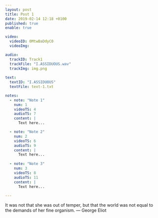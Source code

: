 ```yaml
---
layout: post
title: Post 1
date: 2019-02-14 12:18 +0100
published: true
enable: true

video:
  videoID: 0MtwBaDdyC0
  videoImg: 

audio:
  trackID: Track1
  trackFile: "I.ASSIDUOUS.wav"
  trackImg: img.png
        
text: 
  textID: "I.ASSIDUOUS"
  textFile: text-1.txt

notes:
  - note: "Note 1"
    num: 1
    videoTS: 4
    audioTS: 7
    content: |
      Text here...

  - note: "Note 2"
    num: 2
    videoTS: 6
    audioTS: 9
    content: |
      Text here...
  
  - note: "Note 3"
    num: 3
    videoTS: 8
    audioTS: 11
    content: |
      Text here...
  
---
```


It was not that she was out of temper, but that the world was not equal to the demands of her fine organism.
—  George Eliot




